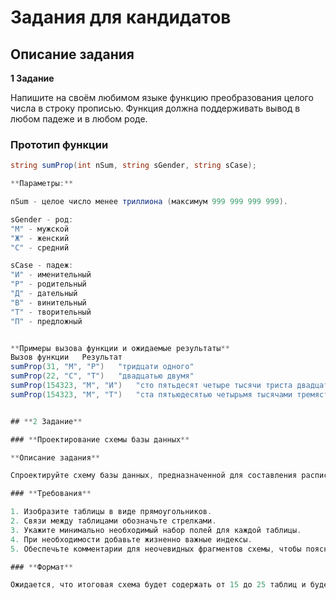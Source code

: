 # Задания для кандидатов

## Описание задания

**1 Задание**

Напишите на своём любимом языке функцию преобразования целого числа в строку прописью. Функция должна поддерживать вывод в любом падеже и в любом роде.

### Прототип функции

```csharp
string sumProp(int nSum, string sGender, string sCase);

**Параметры:**

nSum - целое число менее триллиона (максимум 999 999 999 999).

sGender - род:
"М" - мужской
"Ж" - женский
"С" - средний

sCase - падеж:
"И" - именительный
"Р" - родительный
"Д" - дательный
"В" - винительный
"Т" - творительный
"П" - предложный


**Примеры вызова функции и ожидаемые результаты**
Вызов функции	Результат
sumProp(31, "М", "Р")	"тридцати одного"
sumProp(22, "С", "Т")	"двадцатью двумя"
sumProp(154323, "М", "И")	"сто пятьдесят четыре тысячи триста двадцать три"
sumProp(154323, "М", "Т")	"ста пятьюдесятью четырьмя тысячами тремястами двадцатью тремя"


## **2 Задание**

### **Проектирование схемы базы данных**

**Описание задания**

Спроектируйте схему базы данных, предназначенной для составления расписания занятий в ВУЗе. Вам не нужно тщательно продумывать детали, например, длину строковых полей или способ представления адреса.

### **Требования**

1. Изобразите таблицы в виде прямоугольников.
2. Связи между таблицами обозначьте стрелками.
3. Укажите минимально необходимый набор полей для каждой таблицы.
4. При необходимости добавьте жизненно важные индексы.
5. Обеспечьте комментарии для неочевидных фрагментов схемы, чтобы пояснить, что и с какой целью создано.

### **Формат**

Ожидается, что итоговая схема будет содержать от 15 до 25 таблиц и будет размещаться на 1-2 листах формата A4.


